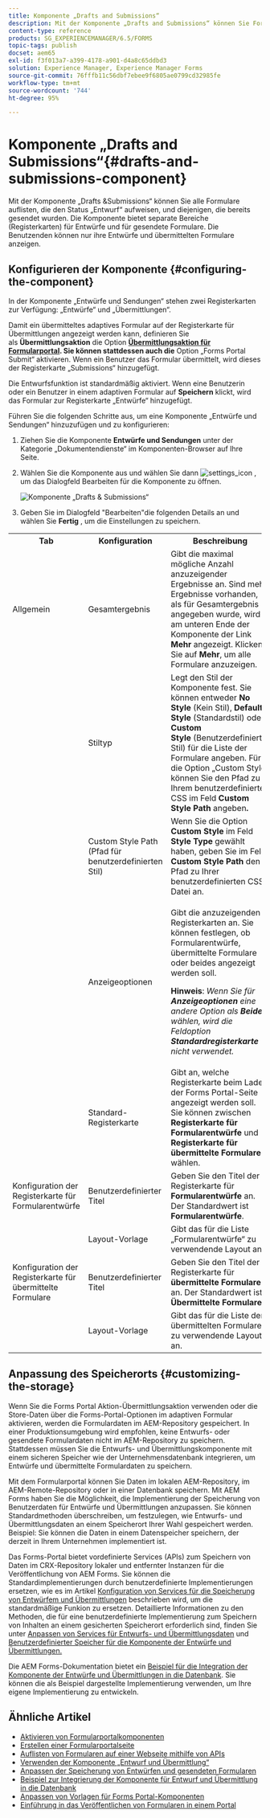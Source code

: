 ```yaml
---
title: Komponente „Drafts and Submissions“
description: Mit der Komponente „Drafts and Submissions“ können Sie Formulare auflisten, die den Status „Entwurf“ aufweisen, und diejenigen, die bereits gesendet wurden. Sie können das Erscheinungsbild und den Stil der Komponente anpassen.
content-type: reference
products: SG_EXPERIENCEMANAGER/6.5/FORMS
topic-tags: publish
docset: aem65
exl-id: f3f013a7-a399-4178-a901-d4a8c65ddbd3
solution: Experience Manager, Experience Manager Forms
source-git-commit: 76fffb11c56dbf7ebee9f6805ae0799cd32985fe
workflow-type: tm+mt
source-wordcount: '744'
ht-degree: 95%

---
```


# Komponente „Drafts and Submissions“{#drafts-and-submissions-component}

Mit der Komponente „Drafts &amp;Submissions“ können Sie alle Formulare auflisten, die den Status „Entwurf“ aufweisen, und diejenigen, die bereits gesendet wurden. Die Komponente bietet separate Bereiche (Registerkarten) für Entwürfe und für gesendete Formulare. Die Benutzenden können nur ihre Entwürfe und übermittelten Formulare anzeigen.

## Konfigurieren der Komponente {#configuring-the-component}

In der Komponente „Entwürfe und Sendungen“ stehen zwei Registerkarten zur Verfügung: „Entwürfe“ und „Übermittlungen“.

Damit ein übermitteltes adaptives Formular auf der Registerkarte für Übermittlungen angezeigt werden kann, definieren Sie als **Übermittlungsaktion** die Option **[Übermittlungsaktion für Formularportal](../../forms/using/configuring-submit-actions.md). Sie können stattdessen auch die** Option „Forms Portal Submit“ aktivieren. Wenn ein Benutzer das Formular übermittelt, wird dieses der Registerkarte „Submissions“ hinzugefügt.

Die Entwurfsfunktion ist standardmäßig aktiviert. Wenn eine Benutzerin oder ein Benutzer in einem adaptiven Formular auf **Speichern** klickt, wird das Formular zur Registerkarte „Entwürfe“ hinzugefügt.

Führen Sie die folgenden Schritte aus, um eine Komponente „Entwürfe und Sendungen“ hinzuzufügen und zu konfigurieren:

1. Ziehen Sie die Komponente **Entwürfe und Sendungen** unter der Kategorie „Dokumentendienste“ im Komponenten-Browser auf Ihre Seite.
1. Wählen Sie die Komponente aus und wählen Sie dann ![settings_icon](assets/settings_icon.png) , um das Dialogfeld Bearbeiten für die Komponente zu öffnen.

   ![Komponente „Drafts &amp; Submissions“](assets/drafts-submissions-edit.png)

1. Geben Sie im Dialogfeld &quot;Bearbeiten&quot;die folgenden Details an und wählen Sie **Fertig** , um die Einstellungen zu speichern.

<table>
 <tbody>
  <tr>
   <th>Tab</th>
   <th>Konfiguration</th>
   <th>Beschreibung</th>
  </tr>
  <tr>
   <td>Allgemein</td>
   <td>Gesamtergebnis</td>
   <td>Gibt die maximal mögliche Anzahl anzuzeigender Ergebnisse an. Sind mehr Ergebnisse vorhanden, als für Gesamtergebnis angegeben wurde, wird am unteren Ende der Komponente der Link <strong>Mehr</strong> angezeigt. Klicken Sie auf <strong>Mehr</strong>, um alle Formulare anzuzeigen. </td>
  </tr>
  <tr>
   <td> </td>
   <td>Stiltyp</td>
   <td>Legt den Stil der Komponente fest. Sie können entweder <strong>No Style</strong> (Kein Stil), <strong>Default Style</strong> (Standardstil) oder <strong>Custom Style </strong>(Benutzerdefinierter Stil) für die Liste der Formulare angeben. Für die Option „Custom Style“ können Sie den Pfad zu Ihrem benutzerdefinierten CSS im Feld <strong>Custom Style Path</strong> angeben<strong>.</strong></td>
  </tr>
  <tr>
   <td> </td>
   <td>Custom Style Path (Pfad für benutzerdefinierten Stil)</td>
   <td>Wenn Sie die Option <strong>Custom Style</strong> im Feld <strong>Style Type</strong> gewählt haben, geben Sie im Feld <strong>Custom Style Path</strong> den Pfad zu Ihrer benutzerdefinierten CSS-Datei an. </td>
  </tr>
  <tr>
   <td> </td>
   <td>Anzeigeoptionen</td>
   <td><p>Gibt die anzuzeigenden Registerkarten an. Sie können festlegen, ob Formularentwürfe, übermittelte Formulare oder beides angezeigt werden soll. </p> <p><strong>Hinweis</strong>:<em> Wenn Sie für <strong>Anzeigeoptionen</strong> eine andere Option als <strong>Beide</strong> wählen, wird die Feldoption <strong>Standardregisterkarte</strong> nicht verwendet.</em></p> </td>
  </tr>
  <tr>
   <td> </td>
   <td>Standard-Registerkarte</td>
   <td>Gibt an, welche Registerkarte beim Laden der Forms Portal-Seite angezeigt werden soll. Sie können zwischen <strong>Registerkarte für Formularentwürfe</strong> und <strong>Registerkarte für übermittelte Formulare</strong> wählen.</td>
  </tr>
  <tr>
   <td>Konfiguration der Registerkarte für Formularentwürfe</td>
   <td>Benutzerdefinierter Titel</td>
   <td>Geben Sie den Titel der Registerkarte für <strong>Formularentwürfe</strong> an. Der Standardwert ist <strong>Formularentwürfe</strong>.</td>
  </tr>
  <tr>
   <td> </td>
   <td>Layout-Vorlage</td>
   <td>Gibt das für die Liste „Formularentwürfe“ zu verwendende Layout an.</td>
  </tr>
  <tr>
   <td>Konfiguration der Registerkarte für übermittelte Formulare</td>
   <td>Benutzerdefinierter Titel </td>
   <td>Geben Sie den Titel der Registerkarte für <strong>übermittelte Formulare</strong> an. Der Standardwert ist <strong>Übermittelte Formulare</strong>.</td>
  </tr>
  <tr>
   <td> </td>
   <td>Layout-Vorlage</td>
   <td>Gibt das für die Liste der übermittelten Formulare zu verwendende Layout <strong> </strong>an.  </td>
  </tr>
 </tbody>
</table>

## Anpassung des Speicherorts {#customizing-the-storage}

Wenn Sie die Forms Portal Aktion-Übermittlungsaktion verwenden oder die Store-Daten über die Forms-Portal-Optionen im adaptiven Formular aktivieren, werden die Formulardaten im AEM-Repository gespeichert. In einer Produktionsumgebung wird empfohlen, keine Entwurfs- oder gesendete Formulardaten nicht im AEM-Repository zu speichern. Stattdessen müssen Sie die Entwurfs- und Übermittlungskomponente mit einem sicheren Speicher wie der Unternehmensdatenbank integrieren, um Entwürfe und übermittelte Formulardaten zu speichern.

Mit dem Formularportal können Sie Daten im lokalen AEM-Repository, im AEM-Remote-Repository oder in einer Datenbank speichern. Mit AEM Forms haben Sie die Möglichkeit, die Implementierung der Speicherung von Benutzerdaten für Entwürfe und Übermittlungen anzupassen. Sie können Standardmethoden überschreiben, um festzulegen, wie Entwurfs- und Übermittlungsdaten an einem Speicherort Ihrer Wahl gespeichert werden. Beispiel: Sie können die Daten in einem Datenspeicher speichern, der derzeit in Ihrem Unternehmen implementiert ist.

Das Forms-Portal bietet vordefinierte Services (APIs) zum Speichern von Daten im CRX-Repository lokaler und entfernter Instanzen für die Veröffentlichung von AEM Forms. Sie können die Standardimplementierungen durch benutzerdefinierte Implementierungen ersetzen, wie es im Artikel [Konfiguration von Services für die Speicherung von Entwürfem und Übermittlungen](/help/forms/using/configuring-draft-submission-storage.md) beschrieben wird, um die standardmäßige Funkion zu ersetzen. Detaillierte Informationen zu den Methoden, die für eine benutzerdefinierte Implementierung zum Speichern von Inhalten an einem gesicherten Speicherort erforderlich sind, finden Sie unter [Anpassen von Services für Entwurfs- und Übermittlungsdaten](/help/forms/using/custom-draft-submission-data-services.md) und [Benutzerdefinierter Speicher für die Komponente der Entwürfe und Übermittlungen.](/help/forms/using/adding-custom-storage-provider-forms.md)

Die AEM Forms-Dokumentation bietet ein [Beispiel für die Integration der Komponente der Entwürfe und Übermittlungen in die Datenbank](integrate-draft-submission-database.md). Sie können die als Beispiel dargestellte Implementierung verwenden, um Ihre eigene Implementierung zu entwickeln.

## Ähnliche Artikel

* [Aktivieren von Formularportalkomponenten](/help/forms/using/enabling-forms-portal-components.md)
* [Erstellen einer Formularportalseite](/help/forms/using/creating-form-portal-page.md)
* [Auflisten von Formularen auf einer Webseite mithilfe von APIs](/help/forms/using/listing-forms-webpage-using-apis.md)
* [Verwenden der Komponente „Entwurf und Übermittlung“](/help/forms/using/draft-submission-component.md)
* [Anpassen der Speicherung von Entwürfen und gesendeten Formularen](/help/forms/using/draft-submission-component.md)
* [Beispiel zur Integrierung der Komponente für Entwurf und Übermittlung in die Datenbank](/help/forms/using/integrate-draft-submission-database.md)
* [Anpassen von Vorlagen für Forms Portal-Komponenten](/help/forms/using/customizing-templates-forms-portal-components.md)
* [Einführung in das Veröffentlichen von Formularen in einem Portal](/help/forms/using/introduction-publishing-forms.md)
